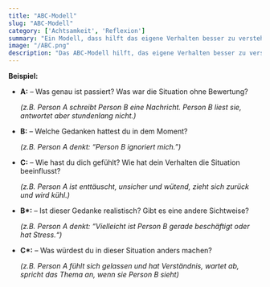 ```yaml
---
title: "ABC-Modell"
slug: "ABC-Modell"
category: ['Achtsamkeit', 'Reflexion']
summary: "Ein Modell, dass hilft das eigene Verhalten besser zu verstehen und zu verändern."
image: "/ABC.png"
description: "Das ABC-Modell hilft, das eigene Verhalten besser zu verstehen, indem man sich des auslösenden Ereignisses, der eigenen automatischen Gedanken und Bewertungen bewusst wird. Durch das Bewusst werden, können diese auch verändert werden. Es kann hilfreich sein, C vor B zu analysieren, da Gefühle und Verhalten leichter bewusst wahrnehmbar sind als Gedanken."
---
```


**Beispiel:**

- **A:** – Was genau ist passiert? Was war die Situation ohne Bewertung?

    *(z.B. Person A schreibt Person B eine Nachricht. Person B liest sie, antwortet aber stundenlang nicht.)*
- **B:** – Welche Gedanken hattest du in dem Moment?

    *(z.B. Person A denkt: “Person B ignoriert mich.”)*
- **C:** – Wie hast du dich gefühlt? Wie hat dein Verhalten die Situation beeinflusst?

    *(z.B. Person A ist enttäuscht, unsicher und wütend, zieht sich zurück und wird kühl.)*
- **B\*:** – Ist dieser Gedanke realistisch? Gibt es eine andere Sichtweise? 

    *(z.B. Person A denkt: “Vielleicht ist Person B gerade beschäftigt oder hat Stress.“)*
- **C\*:** – Was würdest du in dieser Situation anders machen?

    *(z.B. Person A fühlt sich gelassen und hat Verständnis, wartet ab, spricht das Thema an, wenn sie Person B sieht)*